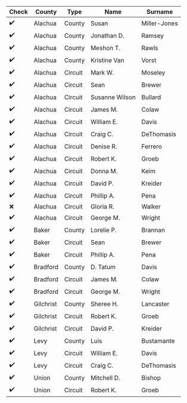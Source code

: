 ﻿|Check|County|Type|Name|Surname|
|---|---|---|---|---|
|✔️|Alachua|County|Susan|Miller-Jones|
|✔️|Alachua|County|Jonathan D.|Ramsey|
|✔️|Alachua|County|Meshon T.|Rawls|
|✔️|Alachua|County|Kristine Van|Vorst|
|✔️|Alachua|Circuit|Mark W.|Moseley|
|✔️|Alachua|Circuit|Sean|Brewer|
|✔️|Alachua|Circuit|Susanne Wilson|Bullard|
|✔️|Alachua|Circuit|James M.|Colaw|
|✔️|Alachua|Circuit|William E.|Davis|
|✔️|Alachua|Circuit|Craig C.|DeThomasis|
|✔️|Alachua|Circuit|Denise R.|Ferrero|
|✔️|Alachua|Circuit|Robert K.|Groeb|
|✔️|Alachua|Circuit|Donna M.|Keim|
|✔️|Alachua|Circuit|David P.|Kreider|
|✔️|Alachua|Circuit|Phillip A.|Pena|
|❌|Alachua|Circuit|Gloria R.|Walker|
|✔️|Alachua|Circuit|George M.|Wright|
|✔️|Baker|County|Lorelie P.|Brannan|
|✔️|Baker|Circuit|Sean|Brewer|
|✔️|Baker|Circuit|Phillip A.|Pena|
|✔️|Bradford|County|D. Tatum|Davis|
|✔️|Bradford|Circuit|James M.|Colaw|
|✔️|Bradford|Circuit|George M.|Wright|
|✔️|Gilchrist|County|Sheree H.|Lancaster|
|✔️|Gilchrist|Circuit|Robert K.|Groeb|
|✔️|Gilchrist|Circuit|David P.|Kreider|
|✔️|Levy|County|Luis|Bustamante|
|✔️|Levy|Circuit|William E.|Davis|
|✔️|Levy|Circuit|Craig C.|DeThomasis|
|✔️|Union|County|Mitchell D.|Bishop|
|✔️|Union|Circuit|Robert K.|Groeb|